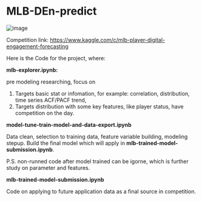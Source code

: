 # MLB-DEn-predict


![image](https://user-images.githubusercontent.com/74084724/134948391-941cf203-7c1b-4555-a59c-40623e951f04.png)

Competition link: https://www.kaggle.com/c/mlb-player-digital-engagement-forecasting

Here is the Code for the project, where:

**mlb-explorer.ipynb:**

pre modeling researching, focus on 
1) Targets basic stat or infomation, for example: correlation, distribution, time series ACF/PACF trend,
2) Targets distribution with some key features, like player status, have competition on the day.

**model-tune-train-model-and-data-export.ipynb**

Data clean, selection to training data, feature variable building, modeling stepup.
Build the final model which will apply in **mlb-trained-model-submission.ipynb**.

P.S. non-runned code after model trained can be igorne, which is further study on parameter and features.

**mlb-trained-model-submission.ipynb**

Code on applying to future application data as a final source in competition.
